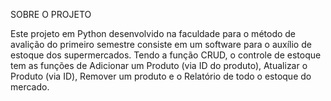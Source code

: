 SOBRE O PROJETO

Este projeto em Python desenvolvido na faculdade para o método de avalição do primeiro semestre consiste em um software para o auxílio de estoque dos supermercados. Tendo a função CRUD, o controle de estoque 
tem as funções de Adicionar um Produto (via ID do produto), Atualizar o Produto (via ID), Remover um produto e o Relatório de todo o estoque do mercado.
